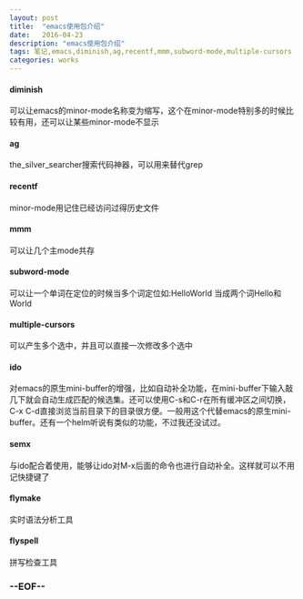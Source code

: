 ```yaml
---
layout: post
title:  "emacs使用包介绍"
date:   2016-04-23
description: "emacs使用包介绍"
tags: 笔记,emacs,diminish,ag,recentf,mmm,subword-mode,multiple-cursors
categories: works
---
```


#### diminish 
可以让emacs的minor-mode名称变为缩写，这个在minor-mode特别多的时候比较有用，还可以让某些minor-mode不显示

#### ag 
the_silver_searcher搜索代码神器，可以用来替代grep

#### recentf 
minor-mode用记住已经访问过得历史文件

#### mmm 
可以让几个主mode共存

#### subword-mode 
可以让一个单词在定位的时候当多个词定位如:HelloWorld 当成两个词Hello和World

#### multiple-cursors 
可以产生多个选中，并且可以直接一次修改多个选中

#### ido 
对emacs的原生mini-buffer的增强，比如自动补全功能，在mini-buffer下输入敲几下就会自动生成匹配的候选集。还可以使用C-s和C-r在所有缓冲区之间切换，C-x C-d直接浏览当前目录下的目录很方便。一般用这个代替emacs的原生mini-buffer。还有一个helm听说有类似的功能，不过我还没试过。

#### semx
与ido配合着使用，能够让ido对M-x后面的命令也进行自动补全。这样就可以不用记快捷键了

#### flymake
实时语法分析工具

#### flyspell
拼写检查工具

### --EOF--

